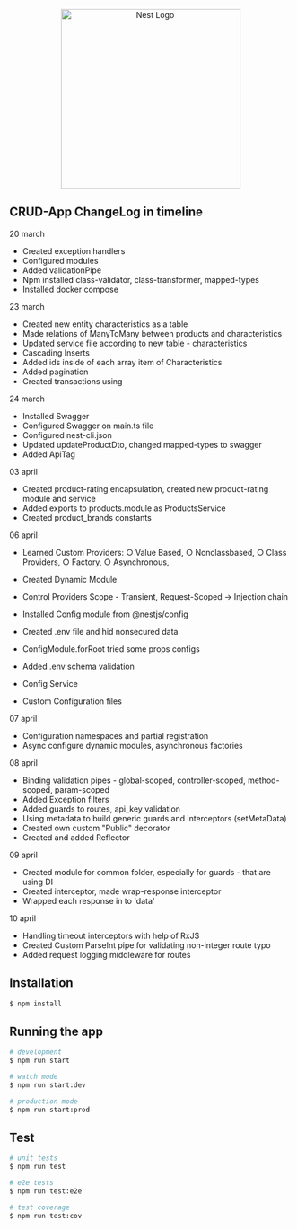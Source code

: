 <p align="center">
  <a href="http://nestjs.com/" target="blank"><img src="https://nestjs.com/img/logo_text.svg" width="320" alt="Nest Logo" /></a>
</p>

[circleci-image]: https://img.shields.io/circleci/build/github/nestjs/nest/master?token=abc123def456
[circleci-url]: https://circleci.com/gh/nestjs/nest

## CRUD-App ChangeLog in timeline
20 march
- Created exception handlers
- Configured modules
- Added validationPipe
- Npm installed class-validator, class-transformer, mapped-types
- Installed docker compose

23 march
- Created new entity characteristics as a table
- Made relations of ManyToMany between products and characteristics
- Updated service file according to new table - characteristics
- Cascading Inserts 
- Added ids inside of each array item of Characteristics
- Added pagination
- Created transactions using

24 march
- Installed Swagger 
- Configured Swagger on main.ts file
- Configured nest-cli.json
- Updated updateProductDto, changed mapped-types to swagger
- Added ApiTag 

03 april
- Created product-rating encapsulation, created new product-rating module and service
- Added exports to products.module as ProductsService
- Created product_brands constants

06 april
- Learned Custom Providers:
  ○  Value Based,
  ○  Nonclassbased, 
  ○ Class Providers,
  ○ Factory,
  ○ Asynchronous,
- Created Dynamic Module
- Control Providers Scope - Transient, Request-Scoped -> Injection chain

- Installed Config module from @nestjs/config
- Created .env file and hid nonsecured data
- ConfigModule.forRoot tried some props configs
- Added .env schema validation
- Config Service
- Custom Configuration files

07 april
- Configuration namespaces and partial registration
- Async configure dynamic modules, asynchronous factories

08 april
- Binding validation pipes - global-scoped, controller-scoped, method-scoped, param-scoped
- Added Exception filters
- Added guards to routes, api_key validation
- Using metadata to build generic guards and  interceptors (setMetaData)
- Created own custom "Public" decorator
- Created and added Reflector

09 april
- Created module for common folder, especially for guards - that are using DI
- Created interceptor, made wrap-response interceptor
- Wrapped each response in to 'data'

10 april
- Handling timeout interceptors with help of RxJS
- Created Custom ParseInt pipe for validating non-integer route typo
- Added request logging middleware for routes
	


## Installation

```bash
$ npm install
```

## Running the app

```bash
# development
$ npm run start

# watch mode
$ npm run start:dev

# production mode
$ npm run start:prod
```

## Test

```bash
# unit tests
$ npm run test

# e2e tests
$ npm run test:e2e

# test coverage
$ npm run test:cov
```